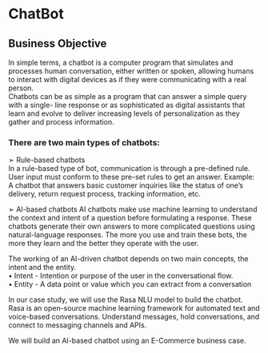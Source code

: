 # ChatBot
## Business Objective  
 
In simple terms, a chatbot is a computer program that simulates and processes human 
conversation, either written or spoken, allowing humans to interact with digital devices 
as if they were communicating with a real person.  
Chatbots can be as simple as a program that can answer a simple query with a single-
line response or as sophisticated as digital assistants that learn and evolve to deliver 
increasing levels of personalization as they gather and process information. 
 
### There are two main types of chatbots: 
 
➢ Rule-based chatbots  
In a rule-based type of bot, communication is through a pre-defined rule. User input 
must conform to these pre-set rules to get an answer. 
Example: A  chatbot  that  answers  basic customer inquiries like the status of one’s 
delivery, return request process, tracking information, etc.  
 
➢ AI-based chatbots 
AI  chatbots  make  use  machine  learning  to  understand  the  context  and  intent  of  a 
question before formulating a response. These chatbots generate their own answers 
to more complicated questions using natural-language responses. The more you use 
and train these bots, the more they learn and the better they operate with the user. 
 
The working of an AI-driven chatbot depends on two main concepts, the intent and the 
entity.  
• Intent - Intention or purpose of the user in the conversational flow. \
• Entity - A data point or value which you can extract from a conversation 
 
In our case study, we will use the Rasa NLU model to build the chatbot.  
Rasa is an open-source machine learning framework for automated text and voice-based  conversations.  Understand  messages,  hold  conversations,  and  connect  to 
messaging channels and APIs. 
 
We will build an AI-based chatbot using an E-Commerce business case.